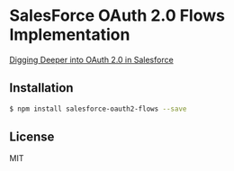 # SalesForce OAuth 2.0 Flows Implementation
[Digging Deeper into OAuth 2.0 in Salesforce](https://help.salesforce.com/articleView?id=remoteaccess_authenticate_overview.htm&type=5)

## Installation
```bash
$ npm install salesforce-oauth2-flows --save
```

## License

MIT